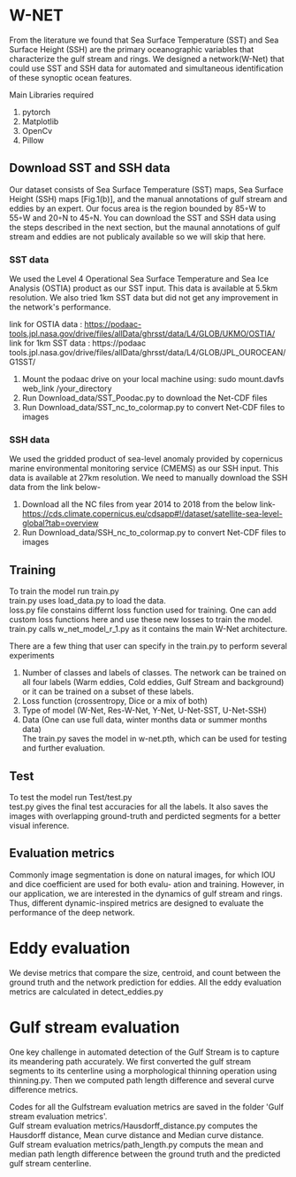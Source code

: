 # W-NET
From the literature we found that Sea Surface Temperature (SST) and Sea Surface Height (SSH) are the primary oceanographic variables that characterize the gulf stream and rings. We designed a network(W-Net) that could use SST and SSH data for automated and simultaneous identification of these synoptic ocean features.

Main Libraries required
1. pytorch 
2. Matplotlib
3. OpenCv
4. Pillow

## Download SST and SSH data
Our dataset consists of Sea Surface Temperature (SST) maps, Sea Surface Height (SSH) maps [Fig.1(b)], and the manual annotations of gulf stream and eddies by an expert. Our focus area is the region bounded by 85◦W to 55◦W and 20◦N to 45◦N. You can download the SST and SSH data using the steps described in the next section, but the maunal annotations of gulf stream and eddies are not publicaly available so we will skip that here. 

### SST data
We used the Level 4 Operational Sea Surface Temperature and Sea Ice Analysis (OSTIA) product as our SST input. This data is available at 5.5km resolution. We also tried 1km SST data but did not get any improvement in the network's performance.

 link for OSTIA data : https://podaac-tools.jpl.nasa.gov/drive/files/allData/ghrsst/data/L4/GLOB/UKMO/OSTIA/
 link for 1km SST data : https://podaac tools.jpl.nasa.gov/drive/files/allData/ghrsst/data/L4/GLOB/JPL_OUROCEAN/G1SST/
 
 1. Mount the podaac drive on your local machine using: 
    sudo mount.davfs web_link /your_directory
 2. Run Download_data/SST_Poodac.py to download the Net-CDF files
 3. Run Download_data/SST_nc_to_colormap.py to convert Net-CDF files to images
 
### SSH data
We used the gridded product of sea-level anomaly provided by copernicus marine environmental monitoring service (CMEMS) as our SSH
input. This data is available at 27km resolution. We need to manually download the SSH data from the link below-

 1. Download all the NC files from year 2014 to 2018 from the below link- 
    https://cds.climate.copernicus.eu/cdsapp#!/dataset/satellite-sea-level-global?tab=overview
 2. Run Download_data/SSH_nc_to_colormap.py to convert Net-CDF files to images
 
## Training
To train the model run train.py </br>
train.py uses load_data.py to load the data. </br>
loss.py file constains differnt loss function used for training. One can add custom loss functions here and use these new losses to train the model. </br>
train.py calls w_net_model_r_1.py as it contains the main W-Net architecture. 

There are a few thing that user can specify in the train.py to perform several experiments
1. Number of classes and labels of classes. The network can be trained on all four labels (Warm eddies, Cold eddies, Gulf Stream and background) or it can be trained on a subset of these labels.
2. Loss function (crossentropy, Dice or a mix of both)
3. Type of model (W-Net, Res-W-Net, Y-Net, U-Net-SST, U-Net-SSH)
4. Data (One can use full data, winter months data or summer months data) </br>
The train.py saves the model in w-net.pth, which can be used for testing and further evaluation.
 
## Test
To test the model run Test/test.py </br>
test.py gives the final test accuracies for all the labels. It also saves the images with overlapping ground-truth and perdicted segments for a better visual inference. 

## Evaluation metrics
Commonly image segmentation is done on natural images, for which IOU and dice coefficient are used for both evalu-
ation and training. However, in our application, we are interested in the dynamics of gulf stream and rings. Thus, different dynamic-inspired metrics are designed to evaluate the performance of the deep network.

# Eddy evaluation
We devise metrics that compare the size, centroid, and count between the ground truth and the network prediction for eddies.
All the eddy evaluation metrics are calculated in detect_eddies.py

# Gulf stream evaluation 
One key challenge in automated detection of the Gulf Stream is to capture its meandering path accurately. We first converted the gulf stream segments to its centerline using a morphological thinning operation using thinning.py. Then we computed path length difference and several curve difference metrics. </br>

Codes for all the Gulfstream evaluation metrics are saved in the folder 'Gulf stream evaluation metrics'. </br>
Gulf stream evaluation metrics/Hausdorff_distance.py computes the Hausdorff distance, Mean curve distance and Median curve distance.</br>
Gulf stream evaluation metrics/path_length.py computs the mean and median path length difference between the ground truth and the predicted gulf stream centerline. 



